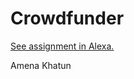 # Crowdfunder

[See assignment in Alexa.](https://alexa.bitmaker.co/cohorts/67/assignments/2060/latest)


Amena Khatun
